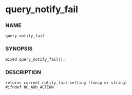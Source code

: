 # query_notify_fail

### NAME

    query_notify_fail

### SYNOPSIS

    mixed query_notify_fail();

### DESCRIPTION

    returns current notify_fail setting (funcp or string)
    #ifndef NO_ADD_ACTION
